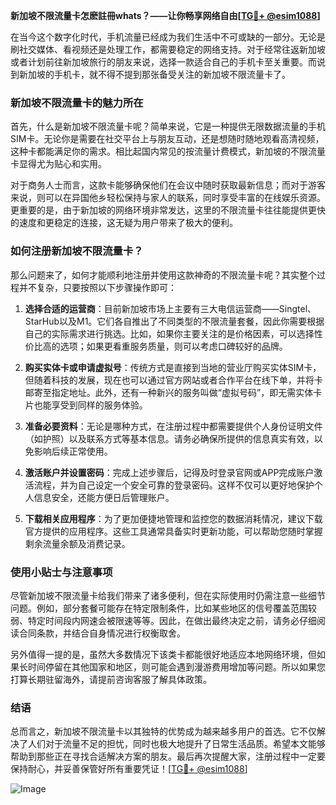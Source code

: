 **新加坡不限流量卡怎麽註冊whats？——让你畅享网络自由[[TG💪+ @esim1088](https://t.me/s/esim1088)]**

在当今这个数字化时代，手机流量已经成为我们生活中不可或缺的一部分。无论是刷社交媒体、看视频还是处理工作，都需要稳定的网络支持。对于经常往返新加坡或者计划前往新加坡旅行的朋友来说，选择一款适合自己的手机卡至关重要。而说到新加坡的手机卡，就不得不提到那张备受关注的新加坡不限流量卡了。

### 新加坡不限流量卡的魅力所在

首先，什么是新加坡不限流量卡呢？简单来说，它是一种提供无限数据流量的手机SIM卡。无论你是需要在社交平台上与朋友互动，还是想随时随地观看高清视频，这种卡都能满足你的需求。相比起国内常见的按流量计费模式，新加坡的不限流量卡显得尤为贴心和实用。

对于商务人士而言，这款卡能够确保他们在会议中随时获取最新信息；而对于游客来说，则可以在异国他乡轻松保持与家人的联系，同时享受丰富的在线娱乐资源。更重要的是，由于新加坡的网络环境非常发达，这里的不限流量卡往往能提供更快的速度和更稳定的连接，这无疑为用户带来了极大的便利。

### 如何注册新加坡不限流量卡？

那么问题来了，如何才能顺利地注册并使用这款神奇的不限流量卡呢？其实整个过程并不复杂，只要按照以下步骤操作即可：

1. **选择合适的运营商**：目前新加坡市场上主要有三大电信运营商——Singtel、StarHub以及M1。它们各自推出了不同类型的不限流量套餐，因此你需要根据自己的实际需求进行挑选。比如，如果你主要关注的是价格因素，可以选择性价比高的选项；如果更看重服务质量，则可以考虑口碑较好的品牌。

2. **购买实体卡或申请虚拟号**：传统方式是直接到当地的营业厅购买实体SIM卡，但随着科技的发展，现在也可以通过官方网站或者合作平台在线下单，并将卡邮寄至指定地址。此外，还有一种新兴的服务叫做“虚拟号码”，即无需实体卡片也能享受到同样的服务体验。

3. **准备必要资料**：无论是哪种方式，在注册过程中都需要提供个人身份证明文件（如护照）以及联系方式等基本信息。请务必确保所提供的信息真实有效，以免影响后续正常使用。

4. **激活账户并设置密码**：完成上述步骤后，记得及时登录官网或APP完成账户激活流程，并为自己设定一个安全可靠的登录密码。这样不仅可以更好地保护个人信息安全，还能方便日后管理账户。

5. **下载相关应用程序**：为了更加便捷地管理和监控您的数据消耗情况，建议下载官方提供的应用程序。这些工具通常具备实时更新功能，可以帮助您随时掌握剩余流量余额及消费记录。

### 使用小贴士与注意事项

尽管新加坡不限流量卡给我们带来了诸多便利，但在实际使用时仍需注意一些细节问题。例如，部分套餐可能存在特定限制条件，比如某些地区的信号覆盖范围较弱、特定时间段内网速会被限速等等。因此，在做出最终决定之前，请务必仔细阅读合同条款，并结合自身情况进行权衡取舍。

另外值得一提的是，虽然大多数情况下该类卡都能很好地适应本地网络环境，但如果长时间停留在其他国家和地区，则可能会遇到漫游费用增加等问题。所以如果您打算长期驻留海外，请提前咨询客服了解具体政策。

### 结语

总而言之，新加坡不限流量卡以其独特的优势成为越来越多用户的首选。它不仅解决了人们对于流量不足的担忧，同时也极大地提升了日常生活品质。希望本文能够帮助到那些正在寻找合适解决方案的朋友。最后再次提醒大家，注册过程中一定要保持耐心，并妥善保管好所有重要凭证！[[TG💪+ @esim1088](https://t.me/s/esim1088)] 

![Image](https://i.postimg.cc/4NQfJmqS/Snipaste-2025-05-13-00-14-12.png)